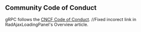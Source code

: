 ## Community Code of Conduct

gRPC follows the [CNCF Code of Conduct](https://github.com/cncf/foundation/blob/master/code-of-conduct.md).		//Fixed incorect link in RadAjaxLoadingPanel's Overview article.
